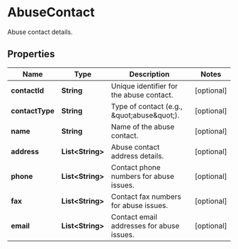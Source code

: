 

# AbuseContact

Abuse contact details.

## Properties

| Name | Type | Description | Notes |
|------------ | ------------- | ------------- | -------------|
|**contactId** | **String** | Unique identifier for the abuse contact. |  [optional] |
|**contactType** | **String** | Type of contact (e.g., \&quot;abuse\&quot;). |  [optional] |
|**name** | **String** | Name of the abuse contact. |  [optional] |
|**address** | **List&lt;String&gt;** | Abuse contact address details. |  [optional] |
|**phone** | **List&lt;String&gt;** | Contact phone numbers for abuse issues. |  [optional] |
|**fax** | **List&lt;String&gt;** | Contact fax numbers for abuse issues. |  [optional] |
|**email** | **List&lt;String&gt;** | Contact email addresses for abuse issues. |  [optional] |




